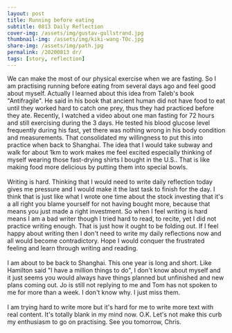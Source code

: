 ```yaml
---
layout: post
title: Running before eating
subtitle: 0813 Daily Reflection
cover-img: /assets/img/gustav-gullstrand.jpg
thumbnail-img: /assets/img/kiki-wang-TOc.jpg
share-img: /assets/img/path.jpg
permalink: /20200813 dr/
tags: [story, reflection]
---
```


We can make the most of our physical exercise when we are fasting. So I am practising running before eating from several 
days ago and feel good about myself. Actually I learned about this idea from Taleb's book "Antifragile". He said in his book 
that ancient human did not have food to eat until they worked hard to catch one prey, thus they had practiced before they ate. Recently, I watched a 
video about one man fasting for 72 hours and still exercising during the 3 days. He tested his blood glucose level frequently during his fast, yet there 
was nothing wrong in his body condition and measurements. That consolidated my willingness to put this into practice when back to Shanghai. The idea that 
I would take subway and walk for about 1km to work makes me feel excited especially thinking of myself wearing those fast-drying shirts I 
bought in the U.S.. That is like making food more delicious by putting them into special bowls.  
<br>
Writing is hard. Thinking that I would need to write daily reflection today gives me pressure and I would make it the last 
task to finish for the day. I think that is just like what I wrote one time about the stock investing that it's a all right 
you blame yourself for not having bought more, because that means you just made a right investment. So when I feel writing is hard means I am a bad writer though 
I tried hard to read, to recite, yet I did not practice writing enough. That is just how it ought to be folding out. If I 
feel happy about writing then I don't need to write my daily reflections now and all would become contradictory. 
Hope I would conquer the frustrated feeling and learn through writing and reading.  
<br>
I am about to be back to Shanghai. This one year is long and short. Like Hamilton said "I have a million things to do", I don't know about myself 
and it just seems you would always have things planned but unfinished and new plans coming out. Jo is still not replying to me and Tom 
has not spoken to me for more than a week. I don't know why. I just miss them.  
<br>
I am trying hard to write more but it's hard for me to write more text with real content. It's totally blank in my mind now. 
O.K. Let's not make this curb my enthusiasm to go on practising. See you tomorrow, Chris.    